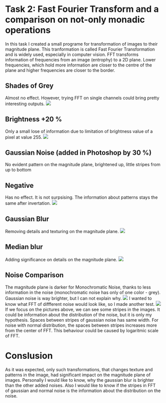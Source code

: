 # Task 2: Fast Fourier Transform and a comparison on not-only monadic operations
In this task I created a small programe for transformation of images to their magnitude plane. This tranformation is called Fast Fourier Transformation and is widely used, especially in computer vision. FFT transforms information of frequencies from an image (entrophy) to a 2D plane. Lower frequencies, which hold more information are closer to the centre of the plane and higher frequencies are closer to the border.

## Shades of Grey
Almost no effect. However, trying FFT on single channels could bring pretty interesting outputs.
![](results/black_and_white-butt.jpg.png)
## Brightness +20 %
Only a small lose of information due to limitation of brightness value of a pixel at value 255. 
![](results/brightness_up120-butt.jpg.png)
## Gaussian Noise (added in Photoshop by 30 %)
No evident pattern on the magnitude plane, brightened up, little stripes from up to bottom
## Negative
Has no effect. It is not surpsising. The information about patterns stays the same after invertation.
![](results/inverted_butt.jpg.png)
## Gaussian Blur
Removing details and texturing on the magnitude plane.
![](results/gaussian_blur_30-butt.jpg.png)
## Median blur
Adding significance on details on the magnitude plane.
![](results/median_blur-butt.jpg.png)
## Noise Comparison
The magnitude plane is darker for Monochromatic Noise, thanks to less information in the noise (monochromatic noise has only of one color - grey). Gaussian noise is way brighter, but I can not explain why.
![](results/noise_compare.png)
I wanted to know what FFT of diffferent noise would look like, so I made another test.
![](results/noise_compare2.png)
If we focus on the pictures above, we can see some stripes in the images. It could be information about the distribution of the noise, but it is only my hypothesis. Spaces between stripes of gaussian noise has same width. For noise with normal distribution, the spaces between stripes increases more from the center of FFT. This behaviour could be caused by logaritmic scale of FFT.

# Conslusion
As it was expected, only such transformations, that changes texture and patterns in the image, had significant impact on the magnitude plane of images. Personally I would like to know, why the gaussian blur is brighter than the other added noises. Also I would like to know if the stripes in FFT of gaussian and normal noise is the information about the distribution on the noise.